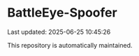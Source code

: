 # BattleEye-Spoofer

Last updated: 2025-06-25 10:45:26

This repository is automatically maintained.
